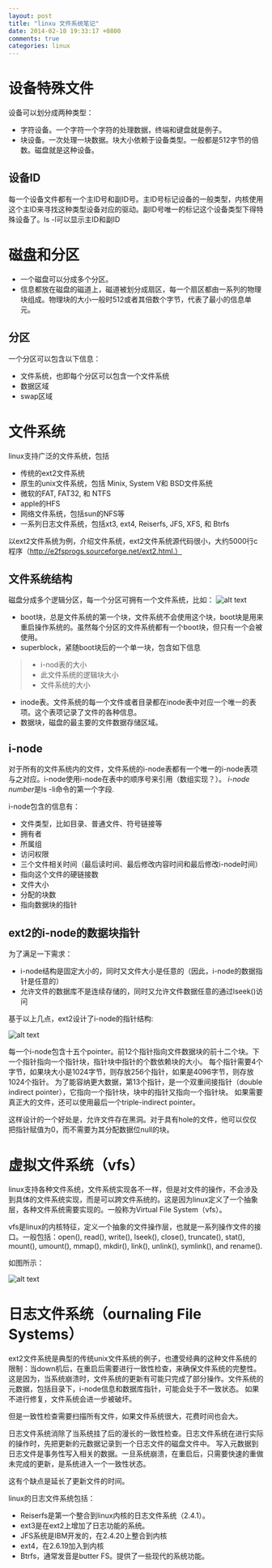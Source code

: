 ```yaml
---
layout: post
title: "linxu 文件系统笔记"
date: 2014-02-10 19:33:17 +0800
comments: true
categories: linux
---
```


[14-1]: /images/assets/Figure14-1.png "layout of disk partitions and a file system"
[14-2]: /images/assets/Figure14-2.png "Structure of file blocks for a file in an ext2 file system"
[14-3]: /images/assets/Figure14-3.png "he virtual file system"


# 设备特殊文件

设备可以划分成两种类型：

* 字符设备。一个字符一个字符的处理数据，终端和键盘就是例子。
* 块设备。一次处理一块数据。块大小依赖于设备类型。一般都是512字节的倍数。磁盘就是这种设备。


<!-- more -->

## 设备ID
每一个设备文件都有一个主ID号和副ID号。主ID号标记设备的一般类型，内核使用这个主ID来寻找这种类型设备对应的驱动。副ID号唯一的标记这个设备类型下得特殊设备了。ls -l可以显示主ID和副ID

# 磁盘和分区

* 一个磁盘可以分成多个分区。
* 信息都放在磁盘的磁道上，磁道被划分成扇区，每一个扇区都由一系列的物理块组成。物理块的大小一般时512或者其倍数个字节，代表了最小的信息单元。

## 分区

一个分区可以包含以下信息：

* 文件系统，也即每个分区可以包含一个文件系统
* 数据区域
* swap区域

# 文件系统

linux支持广泛的文件系统，包括
* 传统的ext2文件系统
* 原生的unix文件系统，包括 Minix, System V和 BSD文件系统
* 微软的FAT, FAT32, 和 NTFS
* apple的HFS
* 网络文件系统，包括sun的NFS等
* 一系列日志文件系统，包括xt3, ext4, Reiserfs, JFS, XFS, 和 Btrfs


以ext2文件系统为例，介绍文件系统，ext2文件系统源代码很小，大约5000行c程序（http://e2fsprogs.sourceforge.net/ext2.html.）

## 文件系统结构

磁盘分成多个逻辑分区，每一个分区可拥有一个文件系统，比如：
![alt text][14-1]

* boot块，总是文件系统的第一个块，文件系统不会使用这个块，boot块是用来重启操作系统的。虽然每个分区的文件系统都有一个boot块，但只有一个会被使用。
* superblock，紧随boot块后的一个单一块，包含如下信息
>* i-nod表的大小
>* 此文件系统的逻辑块大小
>* 文件系统的大小

* inode表。文件系统的每一个文件或者目录都在inode表中对应一个唯一的表项。这个表项记录了文件的各种信息。
* 数据块，磁盘的最主要的文件数据存储区域。

## i-node

对于所有的文件系统内的文件，文件系统的i-node表都有一个唯一的i-node表项与之对应。i-node使用i-node在表中的顺序号来引用（数组实现？）。
*i-node number*是ls -li命令的第一个字段.

i-node包含的信息有：

* 文件类型，比如目录、普通文件、符号链接等
* 拥有者
* 所属组
* 访问权限
* 三个文件相关时间（最后读时间、最后修改内容时间和最后修改i-node时间）
* 指向这个文件的硬链接数
* 文件大小
* 分配的块数
* 指向数据块的指针

## ext2的i-node的数据块指针

为了满足一下需求：

* i-node结构是固定大小的，同时又文件大小是任意的（因此，i-node的数据指针是任意的）
* 允许文件的数据库不是连续存储的，同时又允许文件数据任意的通过lseek()访问

基于以上几点，ext2设计了i-node的指针结构:

![alt text][14-2]


每一个i-node包含十五个pointer。前12个指针指向文件数据块的前十二个块。下一个指针指向一个指针块，指针块中指针的个数依赖块的大小。
每个指针需要4个字节，如果块大小是1024字节，则存放256个指针，如果是4096字节，则存放1024个指针。
为了能容纳更大数据，第13个指针，是一个双重间接指针（double indirect pointer），它指向一个指针块，块中的指针又指向一个指针块。
如果需要真正大的文件，还可以使用最后一个triple-indirect pointer。

这样设计的一个好处是，允许文件存在黑洞。对于具有hole的文件，他可以仅仅把指针赋值为0，而不需要为其分配数据位null的块。

# 虚拟文件系统（vfs）

linux支持各种文件系统，文件系统实现各不一样，但是对文件的操作，不会涉及到具体的文件系统实现，而是可以跨文件系统的。这是因为linux定义了一个抽象层，各种文件系统需要实现的。一般称为Virtual File System（vfs）。

vfs是linux的内核特征，定义一个抽象的文件操作层，也就是一系列操作文件的接口。一般包括：open(), read(), write(), lseek(), close(), truncate(), stat(), mount(), umount(), mmap(), mkdir(), link(), unlink(), symlink(), and rename().

如图所示：

![alt text][14-3]

# 日志文件系统（ournaling File Systems）

ext2文件系统是典型的传统unix文件系统的例子，也遭受经典的这种文件系统的限制：当down机后，在重启后需要进行一致性检查，来确保文件系统的完整性。这是因为，当系统崩溃时，文件系统的更新有可能只完成了部分操作。文件系统的元数据，包括目录下，i-node信息和数据库指针，可能会处于不一致状态。
如果不进行修复，文件系统会进一步被破坏。

但是一致性检查需要扫描所有文件，如果文件系统很大，花费时间也会大。

日志文件系统消除了当系统挂了后的漫长的一致性检查。日志文件系统在进行实际的操作时，先把更新的元数据记录到一个日志文件的磁盘文件中。
写入元数据到日志文件是事务性写入相关的数据。一旦系统崩溃，在重启后，只需要快速的重做未完成的更新，是系统进入一个一致性状态。

这有个缺点是延长了更新文件的时间。

linux的日志文件系统包括：

* Reiserfs是第一个整合到linux内核的日志文件系统（2.4.1）。
* ext3是在ext2上增加了日志功能的系统。
* JFS系统是IBM开发的，在2.4.20上整合到内核
* ext4，在2.6.19加入到内核
* Btrfs，通常发音是butter FS。提供了一些现代的系统功能。